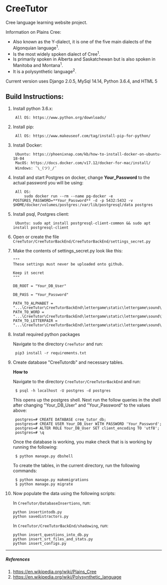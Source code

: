 # CreeTutor

Cree language learning website project.

Information on Plains Cree:
  * Also known as the Y-dialect, it is one of the five main dialects of the Algonquian language<sup>1</sup>.
  * Is the most widely spoken dialect of Cree<sup>1</sup>.
  * Is primarily spoken in Alberta and Saskatchewan but is also spoken in Manitoba and Montana<sup>1</sup>.
  * It is a polysynthetic language<sup>2</sup>.

Current version uses Django 2.0.5, MySql 14.14, Python 3.6.4, and HTML 5

## Build Instructions:
1. Install python 3.6.x: 

        All OS: https://www.python.org/downloads/
        
2. Install pip: 
    
        All OS: https://www.makeuseof.com/tag/install-pip-for-python/

3. Install Docker:
    
        Ubuntu: https://phoenixnap.com/kb/how-to-install-docker-on-ubuntu-18-04
        MacOS: https://docs.docker.com/v17.12/docker-for-mac/install/
        Windows: ¯\_(ツ)_/¯

4. Install and start Postgres on docker, change **Your_Password** to the actual password you will be using:
        
        All OS: 
            sudo docker run --rm --name pg-docker -e POSTGRES_PASSWORD=**Your_Password** -d -p 5432:5432 -v $HOME/docker/volumes/postgres:/var/lib/postgresql/data postgres
            
5. Install psql, Postgres client:
    
        Ubuntu: sudo apt install postgresql-client-common && sudo apt install postgresql-client

6. Open or create the file `CreeTutor/CreeTutorBackEnd/CreeTutorBackEnd/settings_secret.py`

7. Make the contents of settings_secret.py look like this:

       """  
       These settings must never be uploaded onto github.

       Keep it secret
       """

       DB_ROOT = "Your_DB_User"

       DB_PASS = "Your_Password"

       PATH_TO_ALPHABET = "...\CreeTutor\CreeTutorBackEnd\lettergame\static\lettergame\sound\Alphabet"
       PATH_TO_WORD = "...\CreeTutor\CreeTutorBackEnd\lettergame\static\lettergame\sound\Words"
       PATH_TO_LETTERPAIR = "...\CreeTutor\CreeTutorBackEnd\lettergame\static\lettergame\sound\LetterPairs"

8. Install required python packages

    Navigate to the directory `CreeTutor` and run:
        
        pip3 install -r requirements.txt

9. Create database "CreeTutordb" and necessary tables.

   **How to**

   Navigate to the directory `CreeTutor/CreeTutorBackEnd` and run:

        $ psql -h localhost -U postgres -d postgres

   This opens up the postgres shell. Next run the follow queries in the shell after changing "Your_DB_User" and "Your_Password" to the values above:

        postgres=# CREATE DATABASE cree_tutor_db;
        postgres=# CREATE USER Your_DB_User WITH PASSWORD 'Your_Password';
        postgres=# ALTER ROLE Your_DB_User SET client_encoding TO 'utf8';
        postgres=# \q
   
   Once the database is working, you make check that is is working by running the following:

        $ python manage.py dbshell

   To create the tables, in the current directory, run the following commands:

        $ python manage.py makemigrations
        $ python manage.py migrate

10. Now populate the data using the following scripts:
    
    In `CreeTutor/DatabaseInsertions`, run:
        
        python insertintodb.py
        python savedistractors.py
        
    In `CreeTutor/CreeTutorBackEnd/shadowing`, run:
        
        python insert_questions_into_db.py
        python insert_srt_files_and_stats.py
        python insert_configs.py
 ---

##### References
  1. https://en.wikipedia.org/wiki/Plains_Cree
  2. https://en.wikipedia.org/wiki/Polysynthetic_language
